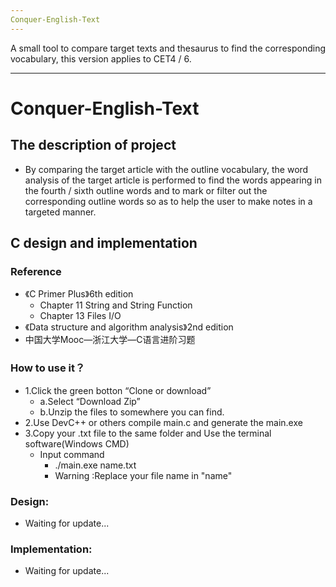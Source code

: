 ```yaml
---
Conquer-English-Text
---
```


A small tool to compare target texts and thesaurus to find the corresponding vocabulary, this version applies to CET4 / 6.

---

# Conquer-English-Text

## The description of project
-   By comparing the target article with the outline vocabulary, the word analysis of the target article is performed to find the words appearing in the fourth / sixth outline words and to mark or filter out the corresponding outline words so as to help the user to make notes in a targeted manner.

## C design and implementation
### Reference
* 《C Primer Plus》6th edition
    * Chapter 11 String and String Function
    * Chapter 13 Files I/O
* 《Data structure and algorithm analysis》2nd edition
*  中国大学Mooc—浙江大学—C语言进阶习题
### How to use it？
* 1.Click the green botton “Clone or download”
    * a.Select “Download Zip”
    * b.Unzip the files to somewhere you can find.
* 2.Use DevC++ or others compile main.c and generate the main.exe
* 3.Copy your  .txt file to the same folder and Use the terminal software(Windows CMD)
    * Input command
        * ./main.exe name.txt
        * Warning :Replace your file name in "name"
### Design:

-   Waiting for update...

### Implementation:

-   Waiting for update...